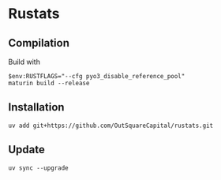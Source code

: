 # Rustats

## Compilation

Build with
````
$env:RUSTFLAGS="--cfg pyo3_disable_reference_pool"
maturin build --release
````

## Installation

````
uv add git+https://github.com/OutSquareCapital/rustats.git
````

## Update

````
uv sync --upgrade
````
